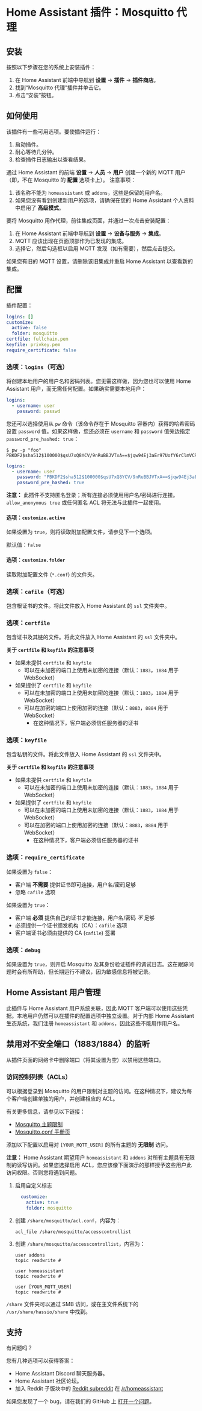 # Home Assistant 插件：Mosquitto 代理

## 安装

按照以下步骤在您的系统上安装插件：

1. 在 Home Assistant 前端中导航到 **设置** -> **插件** -> **插件商店**。
2. 找到“Mosquitto 代理”插件并单击它。
3. 点击“安装”按钮。

## 如何使用

该插件有一些可用选项。要使插件运行：

1. 启动插件。
2. 耐心等待几分钟。
3. 检查插件日志输出以查看结果。

通过 Home Assistant 的前端 **设置** -> **人员** -> **用户** 创建一个新的 MQTT 用户（即，不在 Mosquitto 的 **配置** 选项卡上）。
注意事项：

1. 该名称不能为 `homeassistant` 或 `addons`，这些是保留的用户名。
2. 如果您没有看到创建新用户的选项，请确保在您的 Home Assistant 个人资料中启用了 **高级模式**。

要将 Mosquitto 用作代理，前往集成页面，并通过一次点击安装配置：

1. 在 Home Assistant 前端中导航到 **设置** -> **设备与服务** -> **集成**。
2. MQTT 应该出现在页面顶部作为已发现的集成。
3. 选择它，然后勾选框以启用 MQTT 发现（如有需要），然后点击提交。

如果您有旧的 MQTT 设置，请删除该旧集成并重启 Home Assistant 以查看新的集成。

## 配置

插件配置：

```yaml
logins: []
customize:
  active: false
  folder: mosquitto
certfile: fullchain.pem
keyfile: privkey.pem
require_certificate: false
```

### 选项：`logins`（可选）

将创建本地用户的用户名和密码列表。您无需这样做，因为您也可以使用 Home Assistant 用户，而无需任何配置。如果确实需要本地用户：

```yaml
logins:
  - username: user
    password: passwd
```

您还可以选择使用从 `pw` 命令（该命令存在于 Mosquitto 容器内）获得的哈希密码设置 `password` 值。如果这样做，您还必须在 `username` 和 `password` 值旁边指定 `password_pre_hashed: true`：

```console
$ pw -p "foo"
PBKDF2$sha512$100000$qsU7xQ8YCV/9nRuBBJVTxA==$jqw94Ej3aEr97UofY6rClmVCRkTdDiubQW0A6ZYmUI+pZjW9Hax+2w2FeYB3y5ut1SliB7+HAwIl2iONLKkohw==
```

```yaml
logins:
  - username: user
    password: "PBKDF2$sha512$100000$qsU7xQ8YCV/9nRuBBJVTxA==$jqw94Ej3aEr97UofY6rClmVCRkTdDiubQW0A6ZYmUI+pZjW9Hax+2w2FeYB3y5ut1SliB7+HAwIl2iONLKkohw=="
    password_pre_hashed: true
```

**注意：** 此插件不支持匿名登录；所有连接必须使用用户名/密码进行连接。 `allow_anonymous true` 或任何匿名 ACL 将无法与此插件一起使用。

#### 选项：`customize.active`

如果设置为 `true`，则将读取附加配置文件，请参见下一个选项。

默认值：`false`

#### 选项：`customize.folder`

读取附加配置文件 (`*.conf`) 的文件夹。

### 选项：`cafile`（可选）

包含根证书的文件。将此文件放入 Home Assistant 的 `ssl` 文件夹中。

### 选项：`certfile`

包含证书及其链的文件。将此文件放入 Home Assistant 的 `ssl` 文件夹中。

**关于 `certfile` 和 `keyfile` 的注意事项**  
- 如果未提供 `certfile` 和 `keyfile`
  - 可以在未加密的端口上使用未加密的连接（默认：`1883`，`1884` 用于 WebSocket）
- 如果提供了 `certfile` 和 `keyfile`
  - 可以在未加密的端口上使用未加密的连接（默认：`1883`，`1884` 用于 WebSocket）
  - 可以在加密的端口上使用加密的连接（默认：`8883`，`8884` 用于 WebSocket） 
     - 在这种情况下，客户端必须信任服务器的证书

### 选项：`keyfile`

包含私钥的文件。将此文件放入 Home Assistant 的 `ssl` 文件夹中。

**关于 `certfile` 和 `keyfile` 的注意事项**  
- 如果未提供 `certfile` 和 `keyfile`
  - 可以在未加密的端口上使用未加密的连接（默认：`1883`，`1884` 用于 WebSocket）
- 如果提供了 `certfile` 和 `keyfile`
  - 可以在未加密的端口上使用未加密的连接（默认：`1883`，`1884` 用于 WebSocket）
  - 可以在加密的端口上使用加密的连接（默认：`8883`，`8884` 用于 WebSocket） 
     - 在这种情况下，客户端必须信任服务器的证书

### 选项：`require_certificate`

如果设置为 `false`：
- 客户端 **不需要** 提供证书即可连接，用户名/密码足够
- 忽略 `cafile` 选项

如果设置为 `true`：
- 客户端 **必须** 提供自己的证书才能连接，用户名/密码 _不_ 足够
- 必须提供一个证书颁发机构（CA）：`cafile` 选项
- 客户端证书必须由提供的 CA (`cafile`) 签署

### 选项：`debug`

如果设置为 `true`，则开启 Mosquitto 及其身份验证插件的调试日志。这在跟踪问题时会有所帮助，但长期运行不建议，因为敏感信息将被记录。

## Home Assistant 用户管理

此插件与 Home Assistant 用户系统关联，因此 MQTT 客户端可以使用这些凭据。本地用户仍然可以在插件的配置选项中独立设置。对于内部 Home Assistant 生态系统，我们注册 `homeassistant` 和 `addons`，因此这些不能用作用户名。

## 禁用对不安全端口（1883/1884）的监听

从插件页面的网络卡中删除端口（将其设置为空）以禁用这些端口。

### 访问控制列表（ACLs）

可以根据登录到 Mosquitto 的用户限制对主题的访问。在这种情况下，建议为每个客户端创建单独的用户，并创建相应的 ACL。

有关更多信息，请参见以下链接：

- [Mosquitto 主题限制](http://www.steves-internet-guide.com/topic-restriction-mosquitto-configuration/)
- [Mosquitto.conf 手册页](https://mosquitto.org/man/mosquitto-conf-5.html)

添加以下配置以启用对 `[YOUR_MQTT_USER]` 的所有主题的 **无限制** 访问。

**注意：** Home Assistant 期望用户 `homeassistant` 和 `addons` 对所有主题具有无限制的读写访问。如果您选择启用 ACL，您应该像下面演示的那样授予这些用户此访问权限。否则您将遇到问题。

1. 启用自定义标志

    ```yaml
      customize:
        active: true
        folder: mosquitto
    ```

2. 创建 `/share/mosquitto/acl.conf`，内容为：

    ```text
    acl_file /share/mosquitto/accesscontrollist
    ```

3. 创建 `/share/mosquitto/accesscontrollist`，内容为：

    ```text
    user addons
    topic readwrite #
    
    user homeassistant
    topic readwrite #
    
    user [YOUR_MQTT_USER]
    topic readwrite #
    ```

`/share` 文件夹可以通过 SMB 访问，或在主文件系统下的 `/usr/share/hassio/share` 中找到。

## 支持

有问题吗？

您有几种选项可以获得答案：

- Home Assistant Discord 聊天服务器。
- Home Assistant 社区论坛。
- 加入 Reddit 子版块中的 [Reddit subreddit][reddit] 在 [/r/homeassistant][reddit]

如果您发现了一个 bug，请在我们的 GitHub 上 [打开一个问题][issue]。

[discord]: https://discord.gg/c5DvZ4e
[forum]: https://community.home-assistant.io
[issue]: https://github.com/home-assistant/addons/issues
[reddit]: https://reddit.com/r/homeassistant
[repository]: https://github.com/hassio-addons/repository
[mosquitto]: https://mosquitto.org/